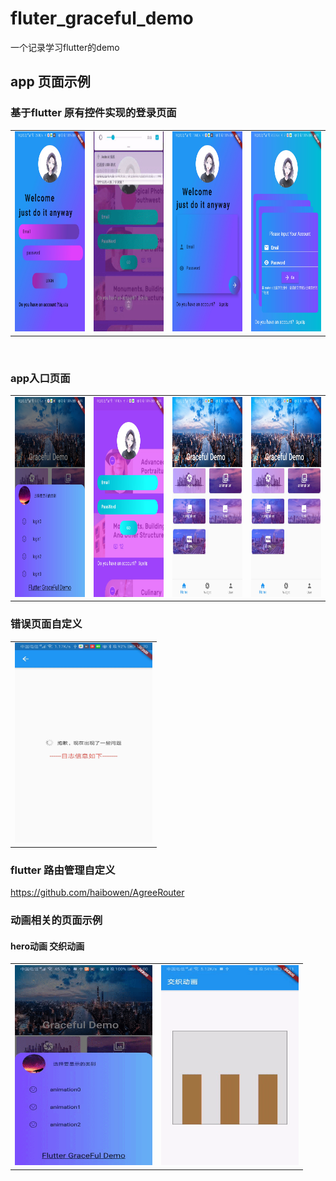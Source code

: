 # fluter_graceful_demo
一个记录学习flutter的demo
## app 页面示例
### 基于flutter 原有控件实现的登录页面

<table><tr>
 
<td><img src="https://github.com/haibowen/fluter_graceful_demo/blob/master/icon/20200425151440.jpg" width="220" height="320" border=0></td>
 <td><img src="https://github.com/haibowen/fluter_graceful_demo/blob/master/icon/1588575725479.gif" width="220" height="320" border=0></td>

  <td><img src="https://github.com/haibowen/fluter_graceful_demo/blob/master/icon/20200425151426.jpg" width="220" height="320" border=0></td>
  <td><img src="https://github.com/haibowen/fluter_graceful_demo/blob/master/icon/20200425151414.jpg" width="220" height="320" border=0></td>
</tr></table>

<br/>

### app入口页面

<table><tr>
  <td><img src="https://github.com/haibowen/fluter_graceful_demo/blob/master/icon/20200425151433.jpg" width="220" height="320" border=0></td>
<td><img src="https://github.com/haibowen/fluter_graceful_demo/blob/master/icon/20200425151407.jpg" width="220" height="320" border=0></td>
<td><img src="https://github.com/haibowen/fluter_graceful_demo/blob/master/icon/20200425151448.jpg" width="220" height="320" border=0></td>
 <td><img src="https://github.com/haibowen/fluter_graceful_demo/blob/master/icon/20200425151448.jpg" width="220" height="320" border=0></td>
</tr></table>

### 错误页面自定义
<table><tr>
  <td><img src="https://github.com/haibowen/fluter_graceful_demo/blob/master/icon/login.jpg" width="220" height="320" border=0></td>
 </tr></table>

### flutter 路由管理自定义
https://github.com/haibowen/AgreeRouter
### 动画相关的页面示例
#### hero动画 交织动画
<table><tr>
  <td><img src="https://github.com/haibowen/fluter_graceful_demo/blob/master/icon/1588575797563.gif" width="220" height="320" border=0></td>
 
  <td><img src="https://github.com/haibowen/fluter_graceful_demo/blob/master/icon/1589076761136.gif" width="220" height="320" border=0></td>

 </tr></table>

